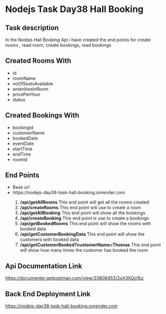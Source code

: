 # Nodejs Task Day38 Hall Booking

## Task description
In the Nodejs Hall Booking Api i have created the end points for create rooms , read room, create bookings, read bookings 

## Created Rooms With
<ul>
  <li>id</li>
  <li>roomName</li>
  <li>noOfSeatsAvailable</li>
  <li>amenitiesInRoom</li>
  <li>pricePerHour</li>
  <li>status</li>
</ul>

## Created Bookings With
<ul>
  <li>bookingId</li>
  <li>customerName</li>
  <li>bookedDate</li>
  <li>eventDate</li>
  <li>startTime</li>
  <li>endTime</li>
  <li>roomId</li>
</ul>
  
## End Points
<ul>
  <li>Base url</li>
  <li>https://nodejs-day38-task-hall-booking.onrender.com</li>
  <ol>
     <li><b>/api/getAllRooms</b> This end point will get all the rooms created</li>
     <li><b>/api/createRooms</b> This end point will use to create a room</li>
    <li><b>/api/getAllBooking</b> This end point will show all the bookings</li>
    <li><b>/api/createBooking</b> This end point is use to create a bookings</li>
    <li><b>/api/getBookedRooms</b> This end point will show the rooms with booked data</li>
    <li><b>/api/getCustomerBookingData</b> This end point will show the customers with booked data</li>
    <li><b>/api/getCustomerBooked?customerName=Thomas</b> This end point will show how many times the customer has booked the room</li>
  </ol>
</ul>

## Api Documentation Link
https://documenter.getpostman.com/view/33808453/2sA3XQg1bz
## Back End Deployment Link
https://nodejs-day38-task-hall-booking.onrender.com
